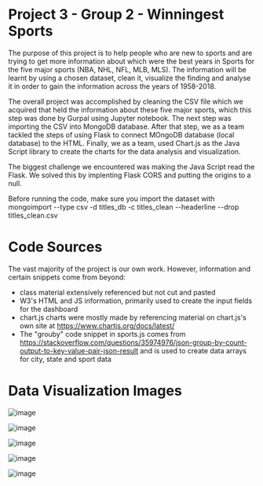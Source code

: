 # Project 3 - Group 2 - Winningest Sports

The purpose of this project is to help people who are new to sports and are trying to get more information about which were the best years in Sports for the five major sports (NBA, NHL, NFL, MLB, MLS). 
The information will be learnt by using a chosen dataset, clean it, visualize the finding and analyse it in order to gain the information across the years of 1958-2018.

The overall project was accomplished by cleaning the CSV file which we acquired that held the information about these five major sports, which this step was done by Gurpal using Jupyter notebook. The next step was importing the CSV into MongoDB database. After that step, we as a team tackled the steps of using Flask to connect MOngoDB database (local database) to the HTML. Finally, we as a team, used Chart.js as the Java Script library to create the charts for the data analysis and visualization.

The biggest challenge we encountered was making the Java Script read the Flask. We solved this by implenting Flask CORS and putting the origins to a null.

Before running the code, make sure you import the dataset with mongoimport --type csv -d titles_db -c titles_clean --headerline --drop titles_clean.csv


# Code Sources
The vast majority of the project is our own work. However, information and certain snippets come from beyond:
- class material extensively referenced but not cut and pasted
- W3's HTML and JS information, primarily used to create the input fields for the dashboard
- chart.js charts were mostly made by referencing material on chart.js's own site at https://www.chartjs.org/docs/latest/
- The "grouby" code snippet in sports.js comes from https://stackoverflow.com/questions/35974976/json-group-by-count-output-to-key-value-pair-json-result and is used to create data arrays for city, state and sport data

# Data Visualization Images
![image](https://github.com/gurpal-gill1022/Project-3-Group-2/assets/123907081/b2fda808-8d2d-4fd5-be00-c65f22d2f3e6)

![image](https://github.com/gurpal-gill1022/Project-3-Group-2/assets/123907081/206d86de-2606-4198-9e5e-029c992a638f)

![image](https://github.com/gurpal-gill1022/Project-3-Group-2/assets/123907081/e0cf339d-099b-4244-8316-331386687780)

![image](https://github.com/gurpal-gill1022/Project-3-Group-2/assets/123907081/b0233ec3-ae0b-48e6-bbcd-222c728bc93d)

![image](https://github.com/gurpal-gill1022/Project-3-Group-2/assets/123907081/5a586d8a-1a32-42ee-8cc7-fcc81fd2103c)









